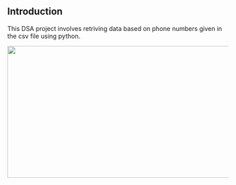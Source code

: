 ## Introduction


This DSA project involves retriving data based on phone numbers given in the csv file using python.

<a href="Unscrambled"  >
<img src="https://user-images.githubusercontent.com/86887626/134782675-bd666064-2f88-4b08-8dc0-9c5c7ad70d30.jpg"  width="700" height="300"/>

